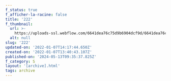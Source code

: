 ```yaml
---
f_status: true
f_afficher-la-racine: false
title: '222'
f_thumbnail:
  url: >-
    https://uploads-ssl.webflow.com/6641dea76c75d9b6904dcf9d/6641dea76c75d9b6904dd354_222.jpg
  alt: null
slug: '222'
updated-on: '2022-01-07T14:17:44.650Z'
created-on: '2022-01-07T13:40:43.107Z'
published-on: '2024-05-13T09:35:37.825Z'
f_category: S
layout: '[archive].html'
tags: archive
---
```



